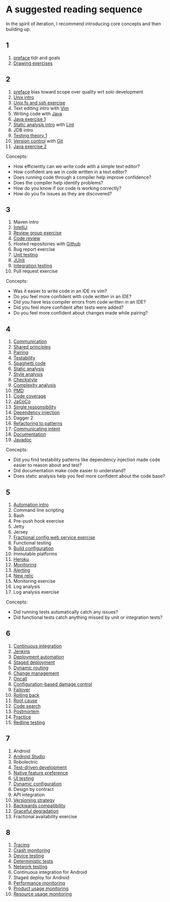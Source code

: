 # A suggested reading sequence

In the spirit of iteration, I recommend introducing core concepts and then building up.

## 1

1. [preface](preface.md) tldr and goals
1. [Drawing exercises](exercises/drawing.md)

## 2

1. [preface](preface.md) bias toward scope over quality wrt solo development
1. [Unix intro](tools/unix.md)
1. [Unix fs and ssh exercise](exercises/unix.md)
1. Text editing intro with [Vim](tools/vim.md)
1. Writing code with [Java](tools/java.md)
1. [Java exercise 1](exercises/java.md)
1. [Static analysis intro](static_analysis/README.md) with [Lint](static_analysis/lint.md)
1. JDB intro
1. [Testing theory 1](testing/README.md)
1. [Version control](version_control/README.md) with [Git](tools/git.md)
1. [Java exercise 2](exercises/java.md)

Concepts:
* How efficiently can we write code with a simple text editor?
* How confident are we in code written in a text editor?
* Does running code through a compiler help improve confidence?
* Does the compiler help identify problems?
* How do you know if our code is working correctly?
* How do you fix issues as they are discovered?

## 3

1. Maven intro
1. [IntelliJ](tools/intellij)
1. [Review group exercise](exercises/grouper.md)
1. [Code review](static_analysis/code_review.md)
1. Hosted repositories with [Github](tools/github.md)
1. Bug report exercise
1. [Unit testing](testing/unit.md)
1. [JUnit](tools/junit.md)
1. [Integration testing](testing/integration.md)
1. Pull request exercise

Concepts:
* Was it easier to write code in an IDE vs vim?
* Do you feel more confident with code written in an IDE?
* Did you have less compiler errors from code written in an IDE?
* Did you feel more confident after tests were added?
* Do you feel more confident about changes made while pairing?

## 4

1. [Communication](collaboration/communication.md)
1. [Shared principles](collaboration/principles.md)
1. [Pairing](collaboration/pairing.md)
1. [Testability](testability/README.md)
1. [Spaghetti code](testability/spaghetti.md)
1. [Static analysis](static_analysis/README.md)
1. [Style analysis](static_analysis/style.md)
1. [Checkstyle](tools/checkstyle.md)
1. [Complexity analysis](static_analysis/complecity.md)
1. [PMD](tools/pmd.md)
1. [Code coverage](static_analysis/coverage.md)
1. [JaCoCo](tools/jacoco.md)
1. [Single responsibility](testability/srp.md)
1. [Dependency injection](testability/di.md)
1. Dagger 2
1. [Refactoring to patterns](testability/pattern.md)
1. [Communicating intent](testability/intent.md)
1. [Documentation](collaboration/documentation.md)
1. [Javadoc](tools/javadoc.md)

Concepts:
* Did you find testability patterns like dependency injection made code easier to reason about and test?
* Did documentation make code easier to understand?
* Does static analysis help you feel more confident about the code base?

## 5

1. [Automation intro](automation/README.md)
1. Command line scripting
1. Bash
1. Pre-push hook exercise
1. Jetty
1. Jersey
1. [Fractional config web service exercise](exercises/service.md)
1. Functional testing
1. [Build configuration](configuration/build.md)
1. Immutable platforms
1. [Heroku](tools/heroku.md)
1. [Monitoring](monitoring/alerting.md)
1. [Alerting](monitoring/alerting.md)
1. [New relic](tools/newrelic.md)
1. Monitoring exercise
1. Log analysis
1. Log analysis exercise

Concepts:
* Did running tests automatically catch any issues?
* Did functional tests catch anything missed by unit or integration tests?

## 6

1. [Continuous integration](automation/ci.md)
1. [Jenkins](jenkins.md)
1. [Deployment automation](automation/deployment.md)
1. [Staged deployment](deployment/staged.md)
1. [Dynamic routing](testing/dynamic.md)
1. [Change management](monitoring/change_management.md)
1. [Oncall](monitoring/oncall.md)
1. [Configuration-based damage control](damage_control/configure.md)
1. [Failover](damage_control/failover.md)
1. [Rolling back](damage_control/rollback.md)
1. [Root cause](damage_control/root_cause.md)
1. [Code search](damage_control/code_search.md)
1. [Postmortem](damage_control/postmortem.md)
1. [Practice](damage_control/practice.md)
1. [Redline testing](testing/redline.md)

## 7

1. Android
1. [Android Studio](tools/android_studio.md)
1. Robolectric
1. [Test-driven development](testing/tdd.md)
1. [Native feature preference](testability/native.md)
1. [UI testing](testing/ui.md)
1. [Dynamic configuration](configuration/dynamic.md)
1. Design by contract
1. API integration
1. [Versioning strategy](versioning/strategy.md)
1. [Backwards compatibility](versioning/compatibility.md)
1. [Graceful degradation](damage_control/degradation.md)
1. Fractional availability exercise

## 8

1. [Tracing](damage_control/tracing.md)
1. [Crash monitoring](monitoring/crash.md)
1. [Device testing](testing/device.md)
1. [Deterministic tests](testing/deterministic.md)
1. [Network testing](testing/network.md)
1. Continuous integration for Android
1. Staged deploy for Android
1. [Performance monitoring](monitoring/performance.md)
1. [Product usage monitoring](monitoring/product_usage.md)
1. [Resource usage monitoring](monitoring/resource_usage.md)




